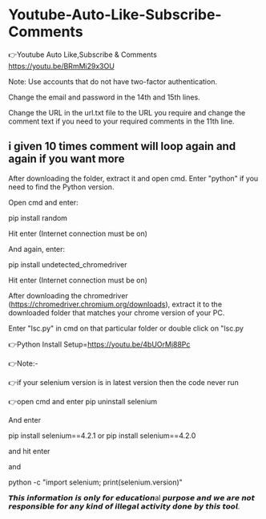# Youtube-Auto-Like-Subscribe-Comments

👉Youtube Auto Like,Subscribe & Comments
https://youtu.be/BRmMi29x3OU

Note: Use accounts that do not have two-factor authentication.

Change the email and password in the 14th and 15th lines.

Change the URL in the url.txt file to the URL you require and change the comment text if you need to your required comments in the 11th line.

## i given 10 times comment will loop again and again if you want more

After downloading the folder, extract it and open cmd. Enter "python" if you need to find the Python version.

Open cmd and enter:

pip install random

Hit enter (Internet connection must be on)

And again, enter:

pip install undetected_chromedriver

Hit enter (Internet connection must be on)

After downloading the chromedriver (https://chromedriver.chromium.org/downloads), extract it to the downloaded folder that matches your chrome version of your PC.

Enter "lsc.py" in cmd on that particular folder or double click on "lsc.py

👉Python Install Setup=https://youtu.be/4bUOrMj88Pc

👉Note:-

👉if your selenium version is in latest version then the code never run

👉open cmd and enter pip uninstall selenium

And enter

pip install selenium==4.2.1 or pip install selenium==4.2.0

and hit enter

and

python -c "import selenium; print(selenium.version)"

𝙏𝙝𝙞𝙨 𝙞𝙣𝙛𝙤𝙧𝙢𝙖𝙩𝙞𝙤𝙣 𝙞𝙨 𝙤𝙣𝙡𝙮 𝙛𝙤𝙧 𝙚𝙙𝙪𝙘𝙖𝙩𝙞𝙤𝙣al 𝙥𝙪𝙧𝙥𝙤𝙨𝙚 𝙖𝙣𝙙 𝙬𝙚 𝙖𝙧𝙚 𝙣𝙤𝙩 𝙧𝙚𝙨𝙥𝙤𝙣𝙨𝙞𝙗𝙡𝙚 𝙛𝙤𝙧 𝙖𝙣𝙮 𝙠𝙞𝙣𝙙 𝙤𝙛 𝙞𝙡𝙡𝙚𝙜𝙖𝙡 𝙖𝙘𝙩𝙞𝙫𝙞𝙩𝙮 𝙙𝙤𝙣𝙚 𝙗𝙮 𝙩𝙝𝙞𝙨 𝙩𝙤𝙤𝙡.
